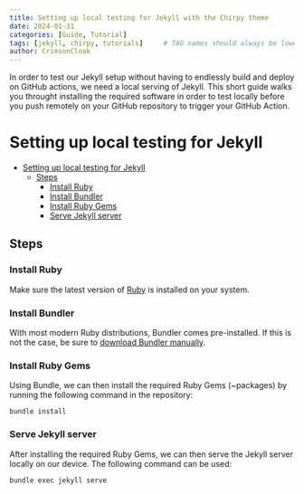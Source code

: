 ```yaml
---
title: Setting up local testing for Jekyll with the Chirpy theme
date: 2024-01-31 
categories: [Guide, Tutorial]
tags: [jekyll, chirpy, tutorials]     # TAG names should always be lowercase
author: CrimsonCloak
---
```


In order to test our Jekyll setup without having to endlessly build and deploy on GitHub actions, we need a local serving of Jekyll. This short guide walks you throught installing the required software in order to test locally before you push remotely on your GitHub repository to trigger your GitHub Action.

# Setting up local testing for Jekyll

- [Setting up local testing for Jekyll](#setting-up-local-testing-for-jekyll)
  - [Steps](#steps)
    - [Install Ruby](#install-ruby)
    - [Install Bundler](#install-bundler)
    - [Install Ruby Gems](#install-ruby-gems)
    - [Serve Jekyll server](#serve-jekyll-server)



## Steps

### Install Ruby

Make sure the latest version of [Ruby](https://www.ruby-lang.org/en/documentation/installation/) is installed on your system.

### Install Bundler

With most modern Ruby distributions, Bundler comes pre-installed. If this is not the case, be sure to [download Bundler manually](https://bundler.io/).

### Install Ruby Gems

Using Bundle, we can then install the required Ruby Gems (~packages) by running the following command in the repository:

```console
bundle install
```

### Serve Jekyll server

After installing the required Ruby Gems, we can then serve the Jekyll server locally on our device. The following command can be used:

```console
bundle exec jekyll serve
```


